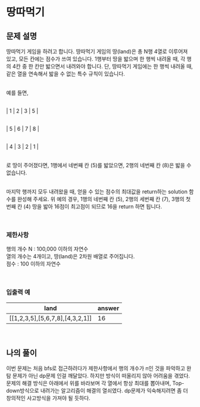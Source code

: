 # 땅따먹기

## 문제 설명
땅따먹기 게임을 하려고 합니다. 땅따먹기 게임의 땅(land)은 총 N행 4열로 이루어져 있고, 모든 칸에는 점수가 쓰여 있습니다. 1행부터 땅을 밟으며 한 행씩 내려올 때, 각 행의 4칸 중 한 칸만 밟으면서 내려와야 합니다. 단, 땅따먹기 게임에는 한 행씩 내려올 때, 같은 열을 연속해서 밟을 수 없는 특수 규칙이 있습니다.<br><br>

예를 들면,<br><br>

| 1 | 2 | 3 | 5 |<br><br>

| 5 | 6 | 7 | 8 |<br><br>

| 4 | 3 | 2 | 1 |<br><br>

로 땅이 주어졌다면, 1행에서 네번째 칸 (5)를 밟았으면, 2행의 네번째 칸 (8)은 밟을 수 없습니다.<br><br>

마지막 행까지 모두 내려왔을 때, 얻을 수 있는 점수의 최대값을 return하는 solution 함수를 완성해 주세요. 위 예의 경우, 1행의 네번째 칸 (5), 2행의 세번째 칸 (7), 3행의 첫번째 칸 (4) 땅을 밟아 16점이 최고점이 되므로 16을 return 하면 됩니다.

<br>

### 제한사항
행의 개수 N : 100,000 이하의 자연수<br>
열의 개수는 4개이고, 땅(land)은 2차원 배열로 주어집니다.<br>
점수 : 100 이하의 자연수

<br>

### 입출력 예
| land                            | answer |
|---------------------------------|--------|
| [[1,2,3,5],[5,6,7,8],[4,3,2,1]] | 16     |

<br>

## 나의 풀이
이번 문제는 처음 bfs로 접근하려다가 제한사항에서 행의 개수가 n인 것을 파악하고 완탐 문제가 아닌 dp문제 인걸 깨달았다. 하지만 방식이 떠올리지 않아 어려움을 겪었다. <br>
문제의 해결 방식은 아래에서 위를 바라보며 각 열에서 항상 최대를 뽑아내며, Top-down방식으로 내려가는 알고리즘이 해결의 열쇠였다. dp문제가 익숙해지려면 좀 더 창의적인 사고방식을 가져야 될 듯하다.
